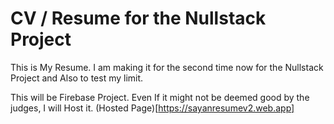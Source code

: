 # CV / Resume for the Nullstack Project
This is My Resume. I am making it for the second time now for the Nullstack Project and Also to test my limit.

This will be Firebase Project.
Even If it might not be deemed good by the judges, I will Host it. 
(Hosted Page)[https://sayanresumev2.web.app]